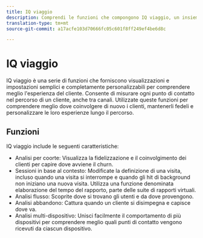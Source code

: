 ```yaml
---
title: IQ viaggio
description: Comprendi le funzioni che compongono IQ viaggio, un insieme di funzioni che fanno parte di Adobe Analytics.
translation-type: tm+mt
source-git-commit: a17acfe103d70666fc05c601f8ff249ef4be6d8c

---
```



# IQ viaggio

IQ viaggio è una serie di funzioni che forniscono visualizzazioni e impostazioni semplici e completamente personalizzabili per comprendere meglio l'esperienza del cliente. Consente di misurare ogni punto di contatto nel percorso di un cliente, anche tra canali. Utilizzate queste funzioni per comprendere meglio dove coinvolgere di nuovo i clienti, mantenerli fedeli e personalizzare le loro esperienze lungo il percorso.

## Funzioni

IQ viaggio include le seguenti caratteristiche:

* [](visualizations/cohort-table/cohort-analysis.md) Analisi per coorte: Visualizza la fidelizzazione e il coinvolgimento dei clienti per capire dove avviene il churn.
* [](../../components/vrs/vrs-report-time-processing.md) Sessioni in base al contesto: Modificate la definizione di una visita, incluso quando una visita si interrompe e quando gli hit di background non iniziano una nuova visita. Utilizza una funzione denominata elaborazione del tempo del rapporto, parte delle suite di rapporti virtuali.
* [](visualizations/c-flow/flow.md) Analisi flusso: Scoprite dove si trovano gli utenti e da dove provengono.
* [](visualizations/fallout/fallout-flow.md) Analisi abbandono: Cattura quando un cliente si disimpegna e capisce dove va.
* [](../../components/cda/cda-home.md) Analisi multi-dispositivo: Unisci facilmente il comportamento di più dispositivi per comprendere meglio quali punti di contatto vengono ricevuti da ciascun dispositivo.
